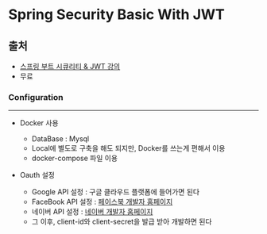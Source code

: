 # Spring Security Basic With JWT

## 출처

- [스프링 부트 시큐리티 & JWT 강의](https://www.inflearn.com/course/%EC%8A%A4%ED%94%84%EB%A7%81%EB%B6%80%ED%8A%B8-%EC%8B%9C%ED%81%90%EB%A6%AC%ED%8B%B0)
- 무료

### Configuration

---

* Docker 사용
  * DataBase : Mysql
  * Local에 별도로 구축을 해도 되지만, Docker를 쓰는게 편해서 이용
  * docker-compose 파일 이용

* Oauth 설정
    * Google API 설정 : 구글 클라우드 플랫폼에 들어가면 된다
    * FaceBook API 설정 : [페이스북 개발자 홈페이지](https://developers.facebook.com/)
    * 네이버 API 설정 : [네이버 개발자 홈페이지](https://developers.naver.com/main/)
    * 그 이후, client-id와 client-secret을 발급 받아 개발하면 된다